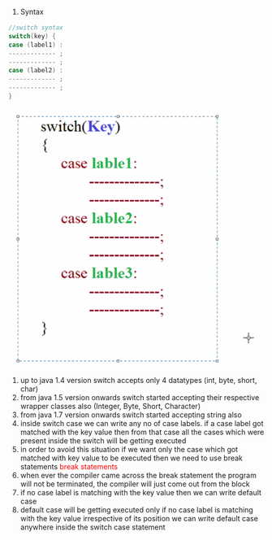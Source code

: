 1. Syntax
```java 
//switch syntax 
switch(key) {
case (label1) :
------------- ;
------------- ;
case (label2) :
------------- ;
------------- ;
}
```

![abc](images/img3.png)

1. up to java 1.4 version switch accepts only 4 datatypes (int, byte, short, char)
2. from java 1.5 version onwards switch started accepting their respective wrapper classes also (Integer, Byte, Short, Character)
3. from java 1.7 version onwards switch started accepting string also 
4. inside switch case we can write any no of case labels. if a case label got matched with the key value then from that case all the cases which were present inside the switch will be getting executed
5. in order to avoid this situation if we want only the case which got matched with key value to be executed then we need to use break statements <span style="color:red;">break statements</span> 
6. when ever the compiler came across the break statement the program will not be terminated, the compiler will just come out from the block 
7. if no case label is matching with the key value then we can write default case
8. default case will be getting executed only if no case label is matching with the key value irrespective of its position we can write default case anywhere inside the switch case statement 